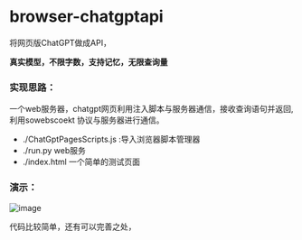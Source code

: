 # browser-chatgptapi

将网页版ChatGPT做成API，

**真实模型，不限字数，支持记忆，无限查询量**


### 实现思路：
一个web服务器，chatgpt网页利用注入脚本与服务器通信，接收查询语句并返回,利用sowebscoekt 协议与服务器进行通信。






- ./ChatGptPagesScripts.js :导入浏览器脚本管理器
- ./run.py web服务
- ./index.html 一个简单的测试页面


### 演示：
![image](https://user-images.githubusercontent.com/71559822/220007238-2b040e5e-1be7-404e-9cc6-3605f862660d.png)





代码比较简单，还有可以完善之处，
